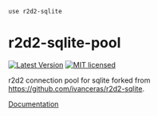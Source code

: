 ```
use r2d2-sqlite
```

# r2d2-sqlite-pool

[![Latest Version](https://img.shields.io/crates/v/r2d2_sqlite_pool.svg)](https://crates.io/crates/r2d2_sqlite_pool)
[![MIT licensed](https://img.shields.io/badge/license-MIT-blue.svg)](./LICENSE)

r2d2 connection pool for sqlite forked from https://github.com/ivanceras/r2d2-sqlite.

[Documentation](https://docs.rs/r2d2_sqlite_pool/)
